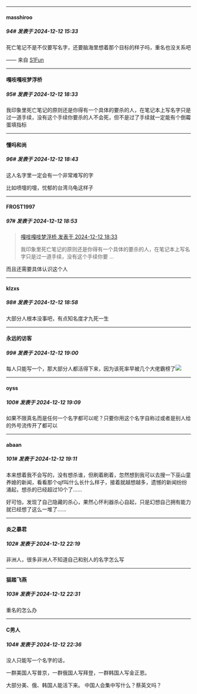 ﻿
*****

####  masshiroo  
##### 94#       发表于 2024-12-12 15:33

死亡笔记不是不仅要写名字，还要脑海里想着那个目标的样子吗，重名也没关系吧

—— 来自 [S1Fun](https://s1fun.koalcat.com)


*****

####  嘎吱嘎吱梦浮桥  
##### 95#       发表于 2024-12-12 18:33

我印象里死亡笔记的原则还是你得有一个具体的要杀的人，在笔记本上写名字只是过一道手续，没有这个手续你要杀的人不会死，但不是过了手续就一定能有个倒霉蛋填指标


*****

####  懂吗和尚  
##### 96#       发表于 2024-12-12 18:43

这人名字里一定会有一个非常难写的字

比如喷嚏的嚏，忧郁的台湾乌龟这样子


*****

####  FROST1997  
##### 97#       发表于 2024-12-12 18:53

<blockquote><a href="httphttps://bbs.saraba1st.com/2b/forum.php?mod=redirect&amp;goto=findpost&amp;pid=66907297&amp;ptid=2209415" target="_blank">嘎吱嘎吱梦浮桥 发表于 2024-12-12 18:33</a>

我印象里死亡笔记的原则还是你得有一个具体的要杀的人，在笔记本上写名字只是过一道手续，没有这个手续你要 ...</blockquote>
而且还需要具体认识这个人


*****

####  klzxs  
##### 98#       发表于 2024-12-12 18:58

大部分人根本没事吧，有点知名度才九死一生

*****

####  永远的访客  
##### 99#       发表于 2024-12-12 19:00

每人只能写一个，那大部分人都活得下来，因为该死率早被几个大佬霸榜了<img src="https://static.saraba1st.com/image/smiley/face2017/066.png" referrerpolicy="no-referrer">


*****

####  oyss  
##### 100#       发表于 2024-12-12 19:09

如果不限真名而是任何一个名字都可以呢？只要你用这个名字自称过或者是别人给的外号流传开了都可以

*****

####  abaan  
##### 101#       发表于 2024-12-12 19:11

本来想着我不会写的，没有想杀谁，但刷着刷着，忽然想到我可以去搜一下巫山童养媳的新闻，看看那个qjf叫什么长什么样子，接着就越想越多，遗憾的新闻纷纷涌起，想杀的已经超过10个了……

好可怕，发现了自己隐藏的杀心，果然心怀利器杀心自起，只是幻想自己拥有能力就已经想了这么一堆了……


*****

####  炎之暴君  
##### 102#       发表于 2024-12-12 22:19

非洲人，很多非洲人不知道自己和别人的名字怎么写


*****

####  猫踏飞燕  
##### 103#       发表于 2024-12-12 22:31

重名的怎么办


*****

####  C男人  
##### 104#       发表于 2024-12-12 22:36

没人只能写一个名字的话，

一群美国人写普京，一群俄国人写拜登，一群韩国人写金正恩。

大部分美、俄、韩国人能活下来。 中国人会集中写什么？蔡英文吗？

